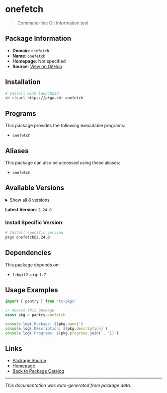 # onefetch

> Command-line Git information tool

## Package Information

- **Domain**: `onefetch`
- **Name**: `onefetch`
- **Homepage**: Not specified
- **Source**: [View on GitHub](https://github.com/pkgxdev/pantry/tree/main/projects/onefetch.dev/package.yml)

## Installation

```bash
# Install with launchpad
sh <(curl https://pkgx.sh) onefetch
```

## Programs

This package provides the following executable programs:

- `onefetch`

## Aliases

This package can also be accessed using these aliases:

- `onefetch`

## Available Versions

<details>
<summary>Show all 8 versions</summary>

- `2.24.0`, `2.23.1`, `2.23.0`, `2.22.0`, `2.21.0`
- `2.20.0`, `2.19.0`, `2.18.1`

</details>

**Latest Version**: `2.24.0`

### Install Specific Version

```bash
# Install specific version
pkgx onefetch@2.24.0
```

## Dependencies

This package depends on:

- `libgit2.org~1.7`

## Usage Examples

```typescript
import { pantry } from 'ts-pkgx'

// Access this package
const pkg = pantry.onefetch

console.log(`Package: ${pkg.name}`)
console.log(`Description: ${pkg.description}`)
console.log(`Programs: ${pkg.programs.join(', ')}`)
```

## Links

- [Package Source](https://github.com/pkgxdev/pantry/tree/main/projects/onefetch.dev/package.yml)
- [Homepage](#)
- [Back to Package Catalog](../package-catalog.md)

---

*This documentation was auto-generated from package data.*
